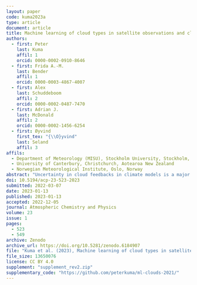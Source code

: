 ```yaml
---
layout: paper
code: kuma2023a
type: article
document: article
title: Machine learning of cloud types in satellite observations and climate models
authors:
  - first: Peter
    last: Kuma
    affil: 1
    orcid: 0000-0002-0910-8646
  - first: Frida A.-M.
    last: Bender
    affil: 1
    orcid: 0000-0003-4867-4007
  - first: Alex
    last: Schuddeboom
    affil: 2
    orcid: 0000-0002-0487-7470
  - first: Adrian J.
    last: McDonald
    affil: 2
    orcid: 0000-0002-1456-6254
  - first: Øyvind
    first_tex: "{\\O}yvind"
    last: Seland
    affil: 3
affils:
  - Department of Meteorology (MISU), Stockholm University, Stockholm, Sweden
  - University of Canterbury, Christchurch, Aotearoa New Zealand
  - Norwegian Meteorological Institute, Oslo, Norway
abstract: "Uncertainty in cloud feedbacks in climate models is a major limitation in projections of future climate. Therefore, evaluation and improvement of cloud simulation are essential to ensure the accuracy of climate models. We analyse cloud biases and cloud change with respect to global mean near-surface temperature (GMST) in climate models relative to satellite observations and relate them to equilibrium climate sensitivity, transient climate response and cloud feedback. For this purpose, we develop a supervised deep convolutional artificial neural network for determination of cloud types from low-resolution (2.5°×2.5°) daily mean top-of-atmosphere shortwave and longwave radiation fields, corresponding to the World Meteorological Organization (WMO) cloud genera recorded by human observers in the Global Telecommunication System (GTS). We train this network on top-of-atmosphere radiation retrieved by the Clouds and the Earth’s Radiant Energy System (CERES) and GTS and apply it to the Coupled Model Intercomparison Project Phase 5 and 6 (CMIP5 and CMIP6) model output and the European Centre for Medium-Range Weather Forecasts (ECMWF) Reanalysis version 5 (ERA5) and the Modern-Era Retrospective Analysis for Research and Applications version 2 (MERRA-2) reanalyses. We compare the cloud types between models and satellite observations. We link biases to climate sensitivity and identify a negative linear relationship between the root mean square error of cloud type occurrence derived from the neural network and model equilibrium climate sensitivity (ECS), transient climate response (TCR) and cloud feedback. This statistical relationship in the model ensemble favours models with higher ECS, TCR and cloud feedback. However, this relationship could be due to the relatively small size of the ensemble used or decoupling between present-day biases and future projected cloud change. Using the abrupt-4×CO2 CMIP5 and CMIP6 experiments, we show that models simulating decreasing stratiform and increasing cumuliform clouds tend to have higher ECS than models simulating increasing stratiform and decreasing cumuliform clouds, and this could also partially explain the association between the model cloud type occurrence error and model ECS."
doi: 10.5194/acp-23-523-2023
submitted: 2022-03-07
date: 2023-01-13
published: 2023-01-13
accepted: 2022-12-05
journal: Atmospheric Chemistry and Physics
volume: 23
issue: 1
pages:
  - 523
  - 549
archive: Zenodo
archive_url: https://doi.org/10.5281/zenodo.6184907
file: "Kuma et al. (2023), Machine learning of cloud types in satellite observations and climate models.pdf"
file_size: 13650076
license: CC BY 4.0
supplement: "supplement_rev2.zip"
supplementary_code: "https://github.com/peterkuma/ml-clouds-2021/"
---
```

